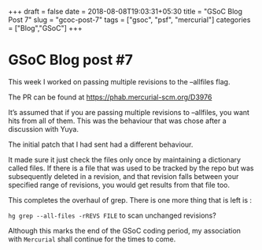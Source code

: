 +++
draft = false
date = 2018-08-08T19:03:31+05:30
title = "GSoC Blog Post 7"
slug = "gcoc-post-7"
tags = ["gsoc", "psf", "mercurial"]
categories = ["Blog","GSoC"]
+++

# GSoC Blog post #7
This week I worked on passing multiple revisions to the –allfiles flag.

The PR can be found at https://phab.mercurial-scm.org/D3976

It’s assumed that if you are passing multiple revisions to –allfiles,
you want hits from all of them. This was the behaviour that was chose after a discussion with Yuya.

The initial patch that I had sent had a different behaviour.

It made sure it just check the files only once by maintaining a dictionary called files. If there is a file that was used to be tracked by the repo but was subsequently deleted in a revision, and that revision falls between your specified range of revisions, you would get results from that file too.

This completes the overhaul of grep. There is one more thing that is left is :

`hg grep --all-files -rREVS FILE` to scan unchanged revisions?

Although this marks the end of the GSoC coding period, my association with `Mercurial` shall continue for the times to come.